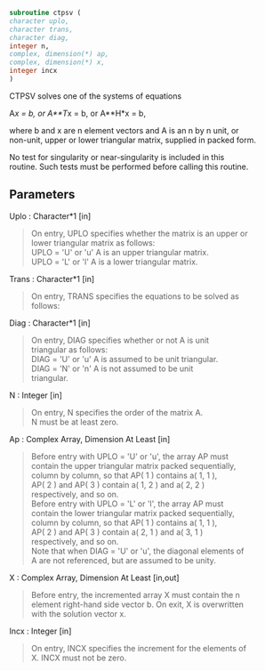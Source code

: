 ```fortran  
subroutine ctpsv (  
character uplo,  
character trans,  
character diag,  
integer n,  
complex, dimension(*) ap,  
complex, dimension(*) x,  
integer incx  
)  
```  
  
CTPSV  solves one of the systems of equations  
  
A*x = b,   or   A**T*x = b,   or   A**H*x = b,  
  
where b and x are n element vectors and A is an n by n unit, or  
non-unit, upper or lower triangular matrix, supplied in packed form.  
  
No test for singularity or near-singularity is included in this  
routine. Such tests must be performed before calling this routine.  
  
## Parameters  
Uplo : Character*1 [in]  
> On entry, UPLO specifies whether the matrix is an upper or  
> lower triangular matrix as follows:  
> UPLO = 'U' or 'u'   A is an upper triangular matrix.  
> UPLO = 'L' or 'l'   A is a lower triangular matrix.  
  
Trans : Character*1 [in]  
> On entry, TRANS specifies the equations to be solved as  
> follows:  
  
Diag : Character*1 [in]  
> On entry, DIAG specifies whether or not A is unit  
> triangular as follows:  
> DIAG = 'U' or 'u'   A is assumed to be unit triangular.  
> DIAG = 'N' or 'n'   A is not assumed to be unit  
> triangular.  
  
N : Integer [in]  
> On entry, N specifies the order of the matrix A.  
> N must be at least zero.  
  
Ap : Complex Array, Dimension At Least [in]  
> Before entry with  UPLO = 'U' or 'u', the array AP must  
> contain the upper triangular matrix packed sequentially,  
> column by column, so that AP( 1 ) contains a( 1, 1 ),  
> AP( 2 ) and AP( 3 ) contain a( 1, 2 ) and a( 2, 2 )  
> respectively, and so on.  
> Before entry with UPLO = 'L' or 'l', the array AP must  
> contain the lower triangular matrix packed sequentially,  
> column by column, so that AP( 1 ) contains a( 1, 1 ),  
> AP( 2 ) and AP( 3 ) contain a( 2, 1 ) and a( 3, 1 )  
> respectively, and so on.  
> Note that when  DIAG = 'U' or 'u', the diagonal elements of  
> A are not referenced, but are assumed to be unity.  
  
X : Complex Array, Dimension At Least [in,out]  
> Before entry, the incremented array X must contain the n  
> element right-hand side vector b. On exit, X is overwritten  
> with the solution vector x.  
  
Incx : Integer [in]  
> On entry, INCX specifies the increment for the elements of  
> X. INCX must not be zero.  
  
